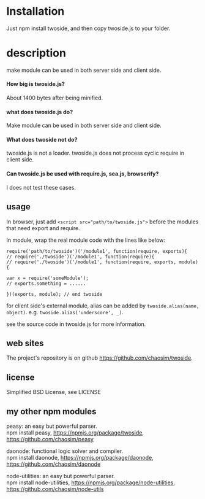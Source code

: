 
# Installation
Just npm install twoside, and then copy twoside.js to your folder.

# description
make module can be used in both server side and client side.

#### How big is twoside.js?</h3>
About 1400 bytes after being minified.

#### what does twoside.js do? 
Make module can be used in both server side and client side. 

#### What does twoside not do?
twoside.js is not a loader.
twoside.js does not process cyclic require in client side.

#### Can twoside.js be used with require.js, sea.js, browserify?
I does not test these cases. 

## usage
In browser, just add `<script src="path/to/twoside.js">` before the modules that need export and require.

In module, wrap the real module code with the lines like below:

    require('path/to/twoside')('/module1', function(require, exports){
    // require('./twoside')('/module1', function(require){
    // require('./twoside')('/module1', function(require, exports, module){

    var x = require('someModule');
    // exports.something = ......

    })(exports, module); // end twoside

for client side's external module, alias can be added by `twoside.alias(name, object)`. e.g. `twoside.alias('underscore', _)`.

see the source code in twoside.js for more information.  

## web sites
  The project's repository is on github <https://github.com/chaosim/twoside>.

## license
Simplified BSD License, see LICENSE

## my other npm modules
peasy: an easy but powerful parser.<br/>
npm install peasy, https://npmjs.org/package/twoside, https://github.com/chaosim/peasy<br/>

daonode: functional logic solver and compiler.<br/>
npm install daonode, https://npmjs.org/package/daonode, https://github.com/chaosim/daonode<br/>

node-utilities: an easy but powerful parser.<br/>
npm install node-utilities, https://npmjs.org/package/node-utilities, https://github.com/chaosim/node-utils<br/>

